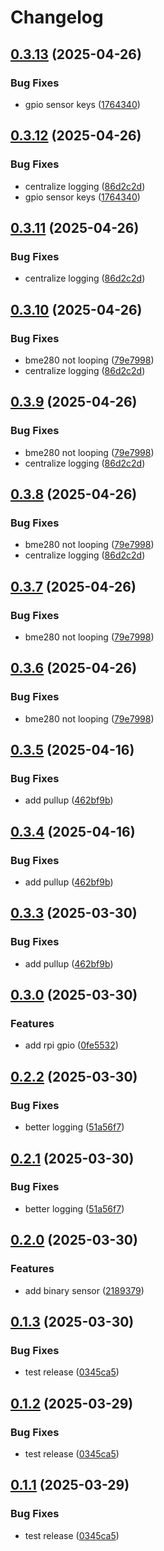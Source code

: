 # Changelog

## [0.3.13](https://github.com/DanielHabenicht/OSHome/compare/v0.3.12...oshome-core-v0.3.13) (2025-04-26)


### Bug Fixes

* gpio sensor keys ([1764340](https://github.com/DanielHabenicht/OSHome/commit/176434007824a82871cb3d2b9616dc79dee5d06a))

## [0.3.12](https://github.com/DanielHabenicht/OSHome/compare/v0.3.11...oshome-core-v0.3.12) (2025-04-26)


### Bug Fixes

* centralize logging ([86d2c2d](https://github.com/DanielHabenicht/OSHome/commit/86d2c2da8a1ab36c06e02bf957e55af902d53e4a))
* gpio sensor keys ([1764340](https://github.com/DanielHabenicht/OSHome/commit/176434007824a82871cb3d2b9616dc79dee5d06a))

## [0.3.11](https://github.com/DanielHabenicht/OSHome/compare/v0.3.10...oshome-core-v0.3.11) (2025-04-26)


### Bug Fixes

* centralize logging ([86d2c2d](https://github.com/DanielHabenicht/OSHome/commit/86d2c2da8a1ab36c06e02bf957e55af902d53e4a))

## [0.3.10](https://github.com/DanielHabenicht/OSHome/compare/v0.3.9...oshome-core-v0.3.10) (2025-04-26)


### Bug Fixes

* bme280 not looping ([79e7998](https://github.com/DanielHabenicht/OSHome/commit/79e79984f9ca72c3675f27d5a11e24f9265375f0))
* centralize logging ([86d2c2d](https://github.com/DanielHabenicht/OSHome/commit/86d2c2da8a1ab36c06e02bf957e55af902d53e4a))

## [0.3.9](https://github.com/DanielHabenicht/OSHome/compare/v0.3.8...oshome-core-v0.3.9) (2025-04-26)


### Bug Fixes

* bme280 not looping ([79e7998](https://github.com/DanielHabenicht/OSHome/commit/79e79984f9ca72c3675f27d5a11e24f9265375f0))
* centralize logging ([86d2c2d](https://github.com/DanielHabenicht/OSHome/commit/86d2c2da8a1ab36c06e02bf957e55af902d53e4a))

## [0.3.8](https://github.com/DanielHabenicht/OSHome/compare/v0.3.7...oshome-core-v0.3.8) (2025-04-26)


### Bug Fixes

* bme280 not looping ([79e7998](https://github.com/DanielHabenicht/OSHome/commit/79e79984f9ca72c3675f27d5a11e24f9265375f0))
* centralize logging ([86d2c2d](https://github.com/DanielHabenicht/OSHome/commit/86d2c2da8a1ab36c06e02bf957e55af902d53e4a))

## [0.3.7](https://github.com/DanielHabenicht/OSHome/compare/v0.3.6...oshome-core-v0.3.7) (2025-04-26)


### Bug Fixes

* bme280 not looping ([79e7998](https://github.com/DanielHabenicht/OSHome/commit/79e79984f9ca72c3675f27d5a11e24f9265375f0))

## [0.3.6](https://github.com/DanielHabenicht/OSHome/compare/v0.3.5...oshome-core-v0.3.6) (2025-04-26)


### Bug Fixes

* bme280 not looping ([79e7998](https://github.com/DanielHabenicht/OSHome/commit/79e79984f9ca72c3675f27d5a11e24f9265375f0))

## [0.3.5](https://github.com/DanielHabenicht/OSHome/compare/v0.3.4...oshome-core-v0.3.5) (2025-04-16)


### Bug Fixes

* add pullup ([462bf9b](https://github.com/DanielHabenicht/OSHome/commit/462bf9baeddde638843278d623356b3b73a4feb1))

## [0.3.4](https://github.com/DanielHabenicht/OSHome/compare/v0.3.3...oshome-core-v0.3.4) (2025-04-16)


### Bug Fixes

* add pullup ([462bf9b](https://github.com/DanielHabenicht/OSHome/commit/462bf9baeddde638843278d623356b3b73a4feb1))

## [0.3.3](https://github.com/DanielHabenicht/OSHome/compare/v0.3.2...oshome-core-v0.3.3) (2025-03-30)


### Bug Fixes

* add pullup ([462bf9b](https://github.com/DanielHabenicht/OSHome/commit/462bf9baeddde638843278d623356b3b73a4feb1))

## [0.3.0](https://github.com/DanielHabenicht/OSHome/compare/v0.2.2...oshome-core-v0.3.0) (2025-03-30)


### Features

* add rpi gpio ([0fe5532](https://github.com/DanielHabenicht/OSHome/commit/0fe5532bcf50964675ff09a075954f4d3475a892))

## [0.2.2](https://github.com/DanielHabenicht/OSHome/compare/v0.2.1...oshome-core-v0.2.2) (2025-03-30)


### Bug Fixes

* better logging ([51a56f7](https://github.com/DanielHabenicht/OSHome/commit/51a56f73b71755448cc7774000d035057258f209))

## [0.2.1](https://github.com/DanielHabenicht/OSHome/compare/v0.2.0...oshome-core-v0.2.1) (2025-03-30)


### Bug Fixes

* better logging ([51a56f7](https://github.com/DanielHabenicht/OSHome/commit/51a56f73b71755448cc7774000d035057258f209))

## [0.2.0](https://github.com/DanielHabenicht/OSHome/compare/v0.1.3...oshome-core-v0.2.0) (2025-03-30)


### Features

* add binary sensor ([2189379](https://github.com/DanielHabenicht/OSHome/commit/218937924b6f09f8bd9962c373a12b567fdad079))

## [0.1.3](https://github.com/DanielHabenicht/OSHome/compare/oshome-core-v0.1.2...oshome-core-v0.1.3) (2025-03-30)


### Bug Fixes

* test release ([0345ca5](https://github.com/DanielHabenicht/OSHome/commit/0345ca57e0583b3d806bfeb0698711de42ac1550))

## [0.1.2](https://github.com/DanielHabenicht/OSHome/compare/oshome-core-v0.1.1...oshome-core-v0.1.2) (2025-03-29)


### Bug Fixes

* test release ([0345ca5](https://github.com/DanielHabenicht/OSHome/commit/0345ca57e0583b3d806bfeb0698711de42ac1550))

## [0.1.1](https://github.com/DanielHabenicht/OSHome/compare/oshome-core-v0.1.0...oshome-core-v0.1.1) (2025-03-29)


### Bug Fixes

* test release ([0345ca5](https://github.com/DanielHabenicht/OSHome/commit/0345ca57e0583b3d806bfeb0698711de42ac1550))
